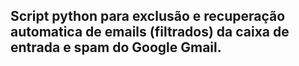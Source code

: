 
 
<h2>Script python para exclusão e recuperação automatica de emails (filtrados) da caixa de entrada e spam do Google Gmail.
</h2>

